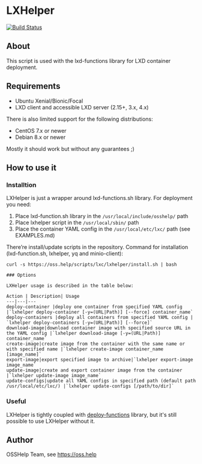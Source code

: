 # LXHelper

[![Build Status](https://drone.osshelp.ru/api/badges/OSSHelp/lxhelper/status.svg)](https://drone.osshelp.ru/OSSHelp/lxhelper)

## About

This script is used with the lxd-functions library for LXD container deployment.

## Requirements

* Ubuntu Xenial/Bionic/Focal
* LXD client and accessible LXD server (2.15+, 3.x, 4.x)

There is also limited support for the following distributions:

* CentOS 7.x or newer
* Debian 8.x or newer

Mostly it should work but without any guarantees ;)

## How to use it

### Installtion

LXHelper is just a wrapper around lxd-functions.sh library. For deployment you need:

1. Place lxd-function.sh library in the `/usr/local/include/osshelp/` path
1. Place lxhelper script in the `/usr/local/sbin/` path
1. Place the container YAML config in the `/usr/local/etc/lxc/` path (see EXAMPLES.md)

There’re install/update scripts in the repository. Command for installation (lxd-function.sh, lxhelper, yq and minio-client):

```shell
curl -s https://oss.help/scripts/lxc/lxhelper/install.sh | bash

### Options

LXHelper usage is described in the table below:

Action | Description| Usage
---|---|---
deploy-container |deploy one container from specified YAML config |`lxhelper deploy-container [-y=(URL|Path)] [--force] container_name`
deploy-containers |deploy all containers from specified YAML config | `lxhelper deploy-containers [-y=(URL|Path)] [--force]`
download-image|download container image with specified source URL in the YAML config |`lxhelper download-image [-y=(URL|Path)] container_name`
create-image|create image from the container with the same name or with specified name |`lxhelper create-image container_name [image_name]`
export-image|export specified image to archive|`lxhelper export-image image_name`
update-image|create and export container image from the container |`lxhelper update-image image_name`
update-configs|update all YAML configs in specified path (default path /usr/local/etc/lxc/) |`lxhelper update-configs [/path/to/dir]`

```

### Useful

LXHelper is tightly coupled with [deploy-functions](https://github.com/OSSHelp/deploy-functions) library, but it's still possible to use LXHelper without it.

## Author

OSSHelp Team, see <https://oss.help>
